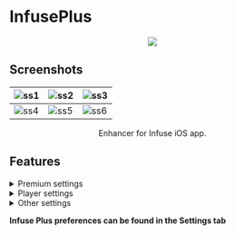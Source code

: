 # InfusePlus
<p align="center">
<img src=https://github-production-user-asset-6210df.s3.amazonaws.com/38832025/241606359-e48135e8-147c-4687-a2f8-d2556d5301c9.png?raw=true) />
</p>

## Screenshots

| ![ss1](https://raw.githubusercontent.com/dayanch96/InfusePlus/refs/heads/main/Resources/screenshot1.png) | ![ss2](https://raw.githubusercontent.com/dayanch96/InfusePlus/refs/heads/main/Resources/screenshot2.png) | ![ss3](https://raw.githubusercontent.com/dayanch96/InfusePlus/refs/heads/main/Resources/screenshot3.png) |
| --- | --- | --- |
| ![ss4](https://raw.githubusercontent.com/dayanch96/InfusePlus/refs/heads/main/Resources/screenshot4.png) | ![ss5](https://raw.githubusercontent.com/dayanch96/InfusePlus/refs/heads/main/Resources/screenshot5.png) | ![ss6](https://raw.githubusercontent.com/dayanch96/InfusePlus/refs/heads/main/Resources/screenshot6.png) |


<p align="center">
Enhancer for Infuse iOS app.
</p>

## Features

<details>
  <summary>Premium settings</summary>
  <ul>
    <li>Pro features</li>
    <li>Background playback</li>
  </ul>
</details>

<details>
  <summary>Player settings</summary>
  <ul>
    <li>Play/Pause playback using double tap</li>
    <li>Playback speed settings in context menu</li>
    <li>Volume boost settings in context menu</li>
    <li>Skip to the Next/Previous using long press on rewind buttons</li>
    <li>Speed up playback by long pressing Play/Pause button
      <ul>
        <li>Adjustable playback rate</li>
      </ul>
    </li>
    <li>Tap to playback duration to change between total duration, left duration and exact time when playback ends</li>
    <li>Separated custom skip times for double tap and rewind buttons</li>
  </ul>
</details>

<details>
  <summary>Other settings</summary>
  <ul>
    <li>Ability to set Title and Poster for the player in control center</li>
    <li>Startup tab selection</li>
    <li>New available tweak update notification</li>
    <li>Auto-update localizations</li>
  </ul>
</details>

**Infuse Plus preferences can be found in the Settings tab**
